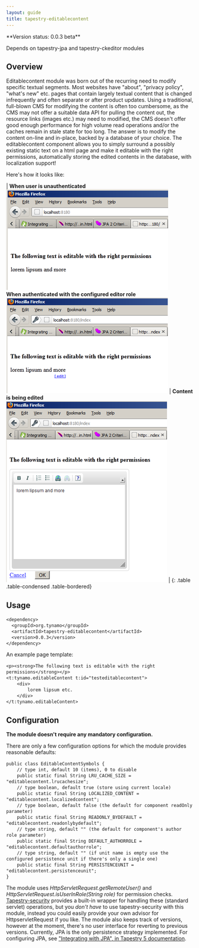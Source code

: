 ```yaml
---
layout: guide
title: tapestry-editablecontent
---
```


<div markdown="1" class="alert alert-info">
**Version status: 0.0.3 beta**

Depends on tapestry-jpa and tapestry-ckeditor modules
</div>

## Overview

Editablecontent module was born out of the recurring need to modify specific textual segments. Most websites have "about", "privacy policy", "what's new" etc. pages that contain largely textual content that is changed infrequently and often separate or after product updates. Using a traditional, full-blown CMS for modifying the content is often too cumbersome, as the CMS may not offer a suitable data API for pulling the content out, the resource links (images etc.) may need to modified, the CMS doesn't offer good enough performance for high volume read operations and/or the caches remain in stale state for too long. The answer is to modify the content on-line and in-place, backed by a database of your choice. The editablecontent component allows you to simply surround a possibly existing static text on a html page and make it editable with the right permissions, automatically storing the edited contents in the database, with localization support!

Here's how it looks like:

| **When user is unauthenticated** <br/> ![editablecontent uneditable](/assets/media/editablecontent-uneditable.png) <br/> **When authenticated with the configured editor role** <br/> ![editablecontent editable](/assets/media/editablecontent-editable.png) | **Content is being edited** <br/> ![editablecontent being edited](/assets/media/editablecontent-isedited.png) |
{: .table .table-condensed .table-bordered}

## Usage

	<dependency>
	  <groupId>org.tynamo</groupId>
	  <artifactId>tapestry-editablecontent</artifactId>
	  <version>0.0.3</version>
	</dependency>

An example page template:

	<p><strong>The following text is editable with the right permissions</strong></p>
	<t:tynamo.editableContent t:id="testeditablecontent">
		<div>
			lorem lipsum etc.
		</div>
	</t:tynamo.editableContent>

## Configuration

**The module doesn't require any mandatory configuration.**

There are only a few configuration options for which the module provides reasonable defaults:

	public class EditableContentSymbols {
		// type int, default 10 (items), 0 to disable
		public static final String LRU_CACHE_SIZE = "editablecontent.lrucachesize";
		// type boolean, default true (store using current locale)
		public static final String LOCALIZED_CONTENT = "editablecontent.localizedcontent";
		// type boolean, default false (the default for component readOnly parameter)
		public static final String READONLY_BYDEFAULT = "editablecontent.readonlybydefault";
		// type string, default "" (the default for component's author role parameter)
		public static final String DEFAULT_AUTHORROLE = "editablecontent.defaultauthorrole";
		// type string, default "" (if unit name is empty use the configured persistence unit if there's only a single one)
		public static final String PERSISTENCEUNIT = "editablecontent.persistenceunit";
	}

The module uses *HttpServletRequest.getRemoteUser()* and *HttpServletRequest.isUserInRole(String role)* for permission checks. [Tapestry-security](http://www.tynamo.org/tapestry-security+guide/) provides a built-in wrapper for handling these (standard servlet) operations, but you *don't have* to use tapestry-security with this module, instead you could easily provide your own advisor for HttpservletRequest if you like. The module also keeps track of versions, however at the moment, there's no user interface for reverting to previous versions. Currently, JPA is the only persistence strategy implemented. For configuring JPA, see ["Integrating with JPA", in Tapestry 5 documentation](http://tapestry.apache.org/integrating-with-jpa.html).